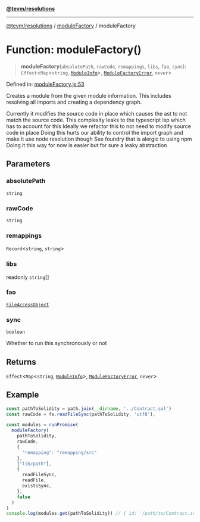[**@tevm/resolutions**](../../README.md)

***

[@tevm/resolutions](../../modules.md) / [moduleFactory](../README.md) / moduleFactory

# Function: moduleFactory()

> **moduleFactory**(`absolutePath`, `rawCode`, `remappings`, `libs`, `fao`, `sync`): `Effect`\<`Map`\<`string`, [`ModuleInfo`](../../types/interfaces/ModuleInfo.md)\>, [`ModuleFactoryError`](../type-aliases/ModuleFactoryError.md), `never`\>

Defined in: [moduleFactory.js:53](https://github.com/evmts/tevm-monorepo/blob/main/bundler-packages/resolutions/src/moduleFactory.js#L53)

Creates a module from the given module information.
This includes resolving all imports and creating a dependency graph.

Currently it modifies the source code in place which causes the ast to not match the source code.
This complexity leaks to the typescript lsp which has to account for this
Ideally we refactor this to not need to modify source code in place
Doing this hurts our ability to control the import graph and make it use node resolution though
See foundry that is alergic to using npm
Doing it this way for now is easier but for sure a leaky abstraction

## Parameters

### absolutePath

`string`

### rawCode

`string`

### remappings

`Record`\<`string`, `string`\>

### libs

readonly `string`[]

### fao

[`FileAccessObject`](../../types/type-aliases/FileAccessObject.md)

### sync

`boolean`

Whether to run this synchronously or not

## Returns

`Effect`\<`Map`\<`string`, [`ModuleInfo`](../../types/interfaces/ModuleInfo.md)\>, [`ModuleFactoryError`](../type-aliases/ModuleFactoryError.md), `never`\>

## Example

```ts
const pathToSolidity = path.join(__dirname, '../Contract.sol')
const rawCode = fs.readFileSync(pathToSolidity, 'utf8'),

const modules = runPromise(
  moduleFactory(
    pathToSolidity,
    rawCode,
    {
      "remapping": "remapping/src"
    },
    ["lib/path"],
    {
      readFileSync,
      readFile,
      existsSync,
    },
    false
  )
)
console.log(modules.get(pathToSolidity)) // { id: '/path/to/Contract.sol', rawCode: '...', importedIds: ['/path/to/Imported.sol'], code: '...' }
```
